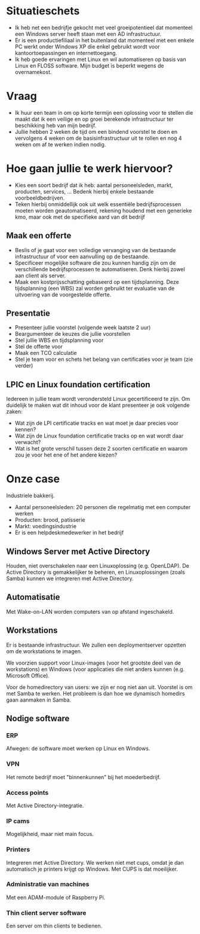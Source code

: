 # Situatieschets

* Ik heb net een bedrijfje gekocht met veel groeipotentieel dat momenteel een Windows server heeft staan met een AD infrastructuur.
* Er is een productiefiliaal in het buitenland dat momenteel met een enkele PC werkt onder Windows XP die enkel gebruikt wordt voor kantoortoepassingen en internettoegang.
* Ik heb goede ervaringen met Linux en wil automatiseren op basis van Linux en FLOSS software. Mijn budget is beperkt wegens de overnamekost.

# Vraag

* Ik huur een team in om op korte termijn een oplossing voor te stellen die maakt dat ik een veilige en op groei berekende infrastructuur ter beschikking heb van mijn bedrijf.
* Jullie hebben 2 weken de tijd om een bindend voorstel te doen en vervolgens 4 weken om de basisinfrastructuur uit te rollen en nog 4 weken om af te werken indien nodig.

# Hoe gaan jullie te werk hiervoor?

* Kies een soort bedrijf dat ik heb: aantal personeelsleden, markt, producten, services, … Bedenk hierbij enkele bestaande voorbeeldbedrijven.
* Teken hierbij onmiddellijk ook uit welk essentiële bedrijfsprocessen moeten worden geautomatiseerd, rekening houdend met een generieke kmo, maar ook met de specifieke aard van dit bedrijf

## Maak een offerte

* Beslis of je gaat voor een volledige vervanging van de bestaande infrastructuur of voor een aanvulling op de bestaande.
* Specificeer mogelijke software die zou kunnen handig zijn om de verschillende bedrijfsprocessen te automatiseren. Denk hierbij zowel aan client als server.
* Maak een kostprijsschatting gebaseerd op een tijdsplanning. Deze tijdsplanning (een WBS) zal worden gebruikt ter evaluatie van de uitvoering van de voorgestelde offerte.

## Presentatie

* Presenteer jullie voorstel (volgende week laatste 2 uur)
* Beargumenteer de keuzes die jullie voorstellen
* Stel jullie WBS en tijdsplanning voor
* Stel de offerte voor
* Maak een TCO calculatie
* Stel je team voor en schets het belang van certificaties voor je team (zie verder)

## LPIC en Linux foundation certification

Iedereen in jullie team wordt verondersteld Linux gecertificeerd te zijn. Om duidelijk te maken wat dit inhoud voor de klant presenteer je ook volgende zaken:
* Wat zijn de  LPI certificatie tracks en wat moet je daar precies voor kennen?
* Wat zijn de Linux foundation certificatie tracks op en wat wordt daar verwacht?
* Wat is het grote verschil tussen deze 2 soorten certificatie en waarom zou je voor het ene of het andere kiezen?

# Onze case

Industriele bakkerij.

* Aantal personeelsleden: 20 personen die regelmatig met een computer werken
* Producten: brood, patisserie
* Markt: voedingsindustrie
* Er is een helpdeskmedewerker in het bedrijf

## Windows Server met Active Directory

Houden, niet overschakelen naar een Linuxoplossing (e.g. OpenLDAP). De Active Directory is gemakkelijker te beheren, en Linuxoplossingen (zoals Samba) kunnen we integreren met Active Directory.

## Automatisatie

Met Wake-on-LAN worden computers van op afstand ingeschakeld.

## Workstations

Er is bestaande infrastructuur. We zullen een deploymentserver opzetten om de workstations te imagen.

We voorzien support voor Linux-images (voor het grootste deel van de workstations) en Windows (voor applicaties die niet anders kunnen (e.g. Microsoft Office).

Voor de homedirectory van users: we zijn er nog niet aan uit. Voorstel is om met Samba te werken. Het probleem is dan hoe we dynamisch homedirs gaan aanmaken in Samba.

## Nodige software

### ERP

Afwegen: de software moet werken op Linux en Windows.

### VPN

Het remote bedrijf moet "binnenkunnen" bij het moederbedrijf.

### Access points

Met Active Directory-integratie.

### IP cams

Mogelijkheid, maar niet main focus.

### Printers

Integreren met Active Directory. We werken niet met cups, omdat je dan automatisch je printers krijgt op Windows. Met CUPS is dat moeilijker.

### Administratie van machines

Met een ADAM-module of Raspberry Pi.

### Thin client server software

Een server om thin clients te bedienen.


